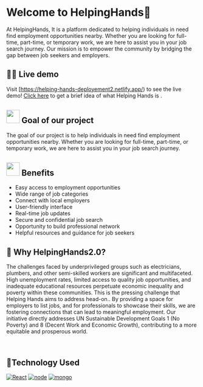 

<a name="Welcome to HelpingHands"></a>

# Welcome to HelpingHands👋
At HelpingHands, It is a platform dedicated to helping individuals in need find employment opportunities nearby. Whether you are looking for full-time, part-time, or temporary work, we are here to assist you in your job search journey. Our mission is to empower the community by bridging the gap between job seekers and employers.


<a name="demo"></a>
## 👩‍💻 Live demo 

Visit [https://helping-hands-deployement2.netlify.app/) to see the live demo!
[Click here](https://share.synthesia.io/4de7b22e-cfab-4f2d-9131-1d030e9c10ef) to get a brief idea of what Helping Hands is .

<div>
  <h2><img src="https://github.com/Meetjain1/wanderlust/assets/133582566/4a07b161-b8d6-4803-804a-3b0db699023e" width="35" height="35"> Goal of our project </h2>
</div>

The goal of our project is to help individuals in need find employment opportunities nearby. Whether you are looking for full-time, part-time, or temporary work, we are here to assist you in your job search journey.

<div>
    <h2><img src="https://github.com/Meetjain1/wanderlust/assets/133582566/1ee5934a-27be-4502-a7bf-e6a8c78fe5a3" width="35" height="35"> Benefits</h2>
</div>

- Easy access to employment opportunities
- Wide range of job categories
- Connect with local employers
- User-friendly interface
- Real-time job updates
- Secure and confidential job search
- Opportunity to build professional network
- Helpful resources and guidance for job seekers


## 🤔 Why HelpingHands2.0? 
The challenges faced by underprivileged groups such as electricians, plumbers, and other semi-skilled workers are significant and multifaceted. High unemployment rates, limited access to quality job opportunities, and inadequate educational resources perpetuate economic inequality and poverty within these communities. This is the pressing challenge that Helping Hands aims to address head-on.. By providing a space for employers to list jobs, and for professionals to showcase their skills, we are fostering connections that can lead to meaningful employment. Our initiative directly addresses UN Sustainable Development Goals 1 (No Poverty) and 8 (Decent Work and Economic Growth), contributing to a more equitable and prosperous world.


<br>

<h2> 🚀Technology Used</h2>

<p>

  <a href="https://www.w3schools.com/js/"><img src="https://img.icons8.com/?size=100&id=bzf0DqjXFHIW&format=png&color=000000" alt="React" /></a>
  <a href="https://www.w3schools.com/js/"><img src="https://img.icons8.com/?size=100&id=FQlr_bFSqEdG&format=png&color=000000" alt="node" /></a>
    <a href="https://www.w3schools.com/js/"><img src="https://img.icons8.com/?size=100&id=bosfpvRzNOG8&format=png&color=000000" alt="mongo" /></a>




</p>
